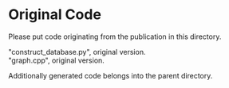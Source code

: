 # Original Code

Please put code originating from the publication in this directory.


"construct_database.py", original version.  
"graph.cpp", original version.
  

Additionally generated code belongs into the parent directory.